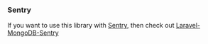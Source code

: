 ### Sentry

If you want to use this library with [Sentry](https://cartalyst.com/manual/sentry),
then check out [Laravel-MongoDB-Sentry](https://github.com/jenssegers/Laravel-MongoDB-Sentry)